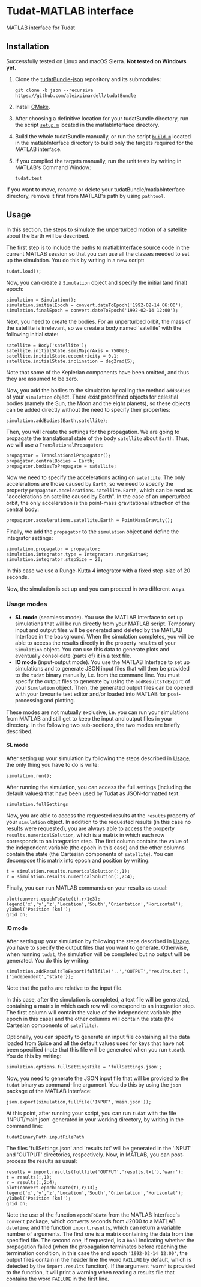 # Tudat-MATLAB interface
MATLAB interface for Tudat

## Installation

Successfully tested on Linux and macOS Sierra. **Not tested on Windows yet.**

1. Clone the [tudatBundle-json](https://github.com/aleixpinardell/tudatBundle) repository and its submodules: 
    ```
    git clone -b json --recursive https://github.com/aleixpinardell/tudatBundle
    ```

2. Install [CMake](https://cmake.org).

3. After choosing a definitive location for your tudatBundle directory, run the script [`setup.m`](setup.m) located in the matlabInterface directory.

4. Build the whole tudatBundle manually, or run the script [`build.m`](build.m) located in the matlabInterface directory to build only the targets required for the MATLAB interface.

5. If you compiled the targets manually, run the unit tests by writing in MATLAB's Command Window:
    ```
    tudat.test
    ```


If you want to move, rename or delete your tudatBundle/matlabInterface directory, remove it first from MATLAB's path by using `pathtool`.


## Usage

In this section, the steps to simulate the unperturbed motion of a satellite about the Earth will be described.

The first step is to include the paths to matlabInterface source code in the current MATLAB session so that you can use all the classes needed to set up the simulation. You do this by writing in a new script:
```
tudat.load();
```

Now, you can create a `Simulation` object and specify the initial (and final) epoch:
```
simulation = Simulation();
simulation.initialEpoch = convert.dateToEpoch('1992-02-14 06:00');
simulation.finalEpoch = convert.dateToEpoch('1992-02-14 12:00');
```

Next, you need to create the bodies. For an unperturbed orbit, the mass of the satellite is irrelevant, so we create a body named 'satellite' with the following initial state:
```
satellite = Body('satellite');
satellite.initialState.semiMajorAxis = 7500e3;
satellite.initialState.eccentricity = 0.1;
satellite.initialState.inclination = deg2rad(5);
```

Note that some of the Keplerian components have been omitted, and thus they are assumed to be zero.

Now, you add the bodies to the simulation by calling the method `addBodies` of your `simulation` object. There exist predefined objects for celestial bodies (namely the Sun, the Moon and the eight planets), so these objects can be added directly without the need to specify their properties:
```
simulation.addBodies(Earth,satellite);
```

Then, you will create the settings for the propagation. We are going to propagate the translational state of the body `satellite` about `Earth`. Thus, we will use a `TranslationalPropagator`:
```
propagator = TranslationalPropagator();
propagator.centralBodies = Earth;
propagator.bodiesToPropagate = satellite;
```

Now we need to specify the accelerations acting on `satellite`. The only accelerations are those caused by `Earth`, so we need to specify the property `propagator.accelerations.satellite.Earth`, which can be read as "accelerations on satellite caused by Earth". In the case of an unperturbed orbit, the only acceleration is the point-mass gravitational attraction of the central body:
```
propagator.accelerations.satellite.Earth = PointMassGravity();
```

Finally, we add the `propagator` to the `simulation` object and define the integrator settings:
```
simulation.propagator = propagator;
simulation.integrator.type = Integrators.rungeKutta4;
simulation.integrator.stepSize = 20;
```
In this case we use a Runge-Kutta 4 integrator with a fixed step-size of 20 seconds.

Now, the simulation is set up and you can proceed in two different ways.


### Usage modes

* **SL mode** (seamless mode). You use the MATLAB Interface to set up simulations that will be run directly from your MATLAB script. Temporary input and output files will be generated and deleted by the MATLAB Interface in the background. When the simulation completes, you will be able to access the results directly in the property `results` of your `Simulation` object. You can use this data to generate plots and eventually consolidate (parts of) it in a text file.
* **IO mode** (input-output mode). You use the MATLAB Interface to set up simulations and to generate JSON input files that will then be provided to the `tudat` binary manually, i.e. from the command line. You must specify the output files to generate by using the `addResultsToExport` of your `Simulation` object. Then, the generated output files can be opened with your favourite text editor and/or loaded into MATLAB for post-processing and plotting.

These modes are not mutually exclusive, i.e. you can run your simulations from MATLAB and still get to keep the input and output files in your directory. In the following two sub-sections, the two modes are briefly described.


#### SL mode

After setting up your simulation by following the steps described in [Usage](#usage), the only thing you have to do is write:
```
simulation.run();
```

After running the simulation, you can access the full settings (including the default values) that have been used by Tudat as JSON-formatted text:
```
simulation.fullSettings
```

Now, you are able to access the requested results at the `results` property of your `simulation` object. In addition to the requested results (in this case no results were requested), you are always able to access the property `results.numericalSolution`, which is a matrix in which each row corresponds to an integration step. The first column contains the value of the independent variable (the epoch in this case) and the other columns contain the state (the Cartesian components of `satellite`). You can decompose this matrix into epoch and position by writing:
```
t = simulation.results.numericalSolution(:,1);
r = simulation.results.numericalSolution(:,2:4);
```

Finally, you can run MATLAB commands on your results as usual:
```
plot(convert.epochToDate(t),r/1e3);
legend('x','y','z','Location','South','Orientation','Horizontal');
ylabel('Position [km]');
grid on;
```


#### IO mode

After setting up your simulation by following the steps described in [Usage](#usage), you have to specify the output files that you want to generate. Otherwise, when running `tudat`, the simulation will be completed but no output will be generated. You do this by writing:
```
simulation.addResultsToExport(fullfile('..','OUTPUT','results.txt'),{'independent','state'});
```
Note that the paths are relative to the input file.

In this case, after the simulation is completed, a text file will be generated, containing a matrix in which each row will correspond to an integration step. The first column will contain the value of the independent variable (the epoch in this case) and the other columns will contain the state (the Cartesian components of `satellite`).

Optionally, you can specify to generate an input file containing all the data loaded from Spice and all the default values used for keys that have not been specified (note that this file will be generated when you run `tudat`). You do this by writing:

```
simulation.options.fullSettingsFile = 'fullSettings.json';
```

Now, you need to generate the JSON input file that will be provided to the `tudat` binary as command-line argument. You do this by using the `json` package of the MATLAB Interface:
```
json.export(simulation,fullfile('INPUT','main.json'));
```

At this point, after running your script, you can run `tudat` with the file 'INPUT/main.json' generated in your working directory, by writing in the command line:
```
tudatBinaryPath inputFilePath
```

The files 'fullSettings.json' and 'results.txt' will be generated in the 'INPUT' and 'OUTPUT' directories, respectively. Now, in MATLAB, you can post-process the results as usual:
```
results = import.results(fullfile('OUTPUT','results.txt'),'warn');
t = results(:,1);
r = results(:,2:4);
plot(convert.epochToDate(t),r/13);
legend('x','y','z','Location','South','Orientation','Horizontal');
ylabel('Position [km]');
grid on;
```
Note the use of the function `epochToDate` from the MATLAB Interface's `convert` package, which converts seconds from J2000 to a MATLAB `datetime`; and the function `import.results`, which can return a variable number of arguments. The first one is a matrix containing the data from the specified file. The second one, if requested, is a `bool` indicating whether the propagation failed (when the propagation terminates before reaching the termination condition, in this case the end epoch `'1992-02-14 12:00'`, the output files contain in the header line the word `FAILURE` by default, which is detected by the `import.results` function). If the argument `'warn'` is provided to the function, it will print a warning when reading a results file that contains the word `FAILURE` in the first line.
